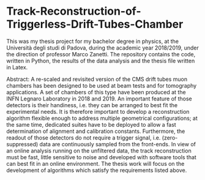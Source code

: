 # Track-Reconstruction-of-Triggerless-Drift-Tubes-Chamber
This was my thesis project for my bachelor degree in physics, at the Università degli studi di Padova, during the academic year 2018/2019, under the direction of professor Marco Zanetti.
The repository contains the code, written in Python, the results of the data analysis and the thesis file written in Latex.

Abstract:
A re-scaled and revisited version of the CMS drift tubes muon chambers has been designed to be used at beam tests and for
tomography applications. A set of chambers of this type have been produced at the INFN Legnaro Laboratory in 2018 and 2019. An
important feature of those detectors is their handiness, i.e. they can be arranged to best fit the experimental needs. It is therefore important to develop a reconstruction algorithm flexible enough to address multiple geometrical configurations; at the same time, dedicated suites have to be deployed to allow a fast determination of alignment and calibration constants. Furthermore, the readout of those detectors do not require a trigger signal, i.e. (zero-suppressed) data are continuously sampled from the front-ends. In view of an online analysis running on the unfiltered data, the track reconstruction must be fast, little sensitive to noise and developed with software tools that can best fit in an online environment. The thesis work will focus on the development of algorithms which satisfy the requirements listed above.
